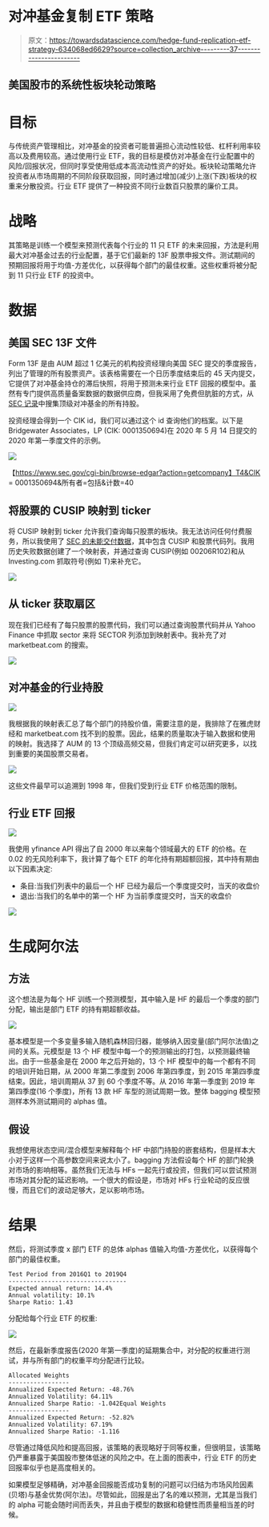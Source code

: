 # 对冲基金复制 ETF 策略

> 原文：<https://towardsdatascience.com/hedge-fund-replication-etf-strategy-634068ed6629?source=collection_archive---------37----------------------->

## 美国股市的系统性板块轮动策略

# 目标

与传统资产管理相比，对冲基金的投资者可能普遍担心流动性较低、杠杆利用率较高以及费用较高。通过使用行业 ETF，我的目标是模仿对冲基金在行业配置中的风险/回报状况，但同时享受使用低成本高流动性资产的好处。板块轮动策略允许投资者从市场周期的不同阶段获取回报，同时通过增加(减少)上涨(下跌)板块的权重来分散投资。行业 ETF 提供了一种投资不同行业数百只股票的廉价工具。

# 战略

其策略是训练一个模型来预测代表每个行业的 11 只 ETF 的未来回报，方法是利用最大对冲基金过去的行业配置，基于它们最新的 13F 股票申报文件。测试期间的预期回报将用于均值-方差优化，以获得每个部门的最佳权重。这些权重将被分配到 11 只行业 ETF 的投资中。

# 数据

## 美国 SEC 13F 文件

Form 13F 是由 AUM 超过 1 亿美元的机构投资经理向美国 SEC 提交的季度报告，列出了管理的所有股票资产。该表格需要在一个日历季度结束后的 45 天内提交，它提供了对冲基金持仓的滞后快照，将用于预测未来行业 ETF 回报的模型中。虽然有专门提供高质量备案数据的数据供应商，但我采用了免费但肮脏的方式，从 [SEC 记录](https://www.sec.gov/cgi-bin/browse-edgar?action=getcurrent)中搜集顶级对冲基金的所有持股。

投资经理会得到一个 CIK id，我们可以通过这个 id 查询他们的档案。以下是 Bridgewater Associates，LP (CIK: 0001350694)在 2020 年 5 月 14 日提交的 2020 年第一季度文件的示例。

![](img/190eb1b31578be4fe51b10ed8c604728.png)

【https://www.sec.gov/cgi-bin/browse-edgar?action=getcompany】T4&CIK = 0001350694&所有者=包括&计数=40

## 将股票的 CUSIP 映射到 ticker

将 CUSIP 映射到 ticker 允许我们查询每只股票的板块。我无法访问任何付费服务，所以我使用了 [SEC 的未能交付数据](https://www.sec.gov/data/foiadocsfailsdatahtm)，其中包含 CUSIP 和股票代码列。我用历史失败数据创建了一个映射表，并通过查询 CUSIP(例如 00206R102)和从 Investing.com 抓取符号(例如 T)来补充它。

![](img/79d2cfbebd2d4f387729743e11503df6.png)

## 从 ticker 获取扇区

现在我们已经有了每只股票的股票代码，我们可以通过查询股票代码并从 Yahoo Finance 中抓取 sector 来将 SECTOR 列添加到映射表中。我补充了对 marketbeat.com 的搜索。

![](img/4c3d284bdc5e4ac0a61f0b6ff9323c53.png)

## 对冲基金的行业持股

![](img/95896c8b88b27171d0c13623000212ce.png)

我根据我的映射表汇总了每个部门的持股价值，需要注意的是，我排除了在雅虎财经和 marketbeat.com 找不到的股票。因此，结果的质量取决于输入数据和使用的映射。我选择了 AUM 的 13 个顶级高频交易，但我们肯定可以研究更多，以找到重要的美国股票交易者。

![](img/b95785f2d711216a9a415fdbc2c3a7b9.png)

这些文件最早可以追溯到 1998 年，但我们受到行业 ETF 价格范围的限制。

## 行业 ETF 回报

![](img/223328dee974aaa2b74825e472ec4e76.png)

我使用 yfinance API 得出了自 2000 年以来每个领域最大的 ETF 的价格。在 0.02 的无风险利率下，我计算了每个 ETF 的年化持有期超额回报，其中持有期由以下因素决定:

*   条目:当我们列表中的最后一个 HF 已经为最后一个季度提交时，当天的收盘价
*   退出:当我们的名单中的第一个 HF 为当前季度提交时，当天的收盘价

![](img/0db1164e76b8156c5e26879dc29d59bd.png)

# 生成阿尔法

## 方法

这个想法是为每个 HF 训练一个预测模型，其中输入是 HF 的最后一个季度的部门分配，输出是部门 ETF 的持有期超额收益。

![](img/f2def31c8e462ad3568d59f60247a770.png)

基本模型是一个多变量多输入随机森林回归器，能够纳入因变量(部门阿尔法值)之间的关系。元模型是 13 个 HF 模型中每一个的预测输出的打包，以预测最终输出。由于一些基金是在 2000 年之后开始的，13 个 HF 模型中的每一个都有不同的培训开始日期，从 2000 年第二季度到 2006 年第四季度，到 2015 年第四季度结束。因此，培训周期从 37 到 60 个季度不等。从 2016 年第一季度到 2019 年第四季度(16 个季度)，所有 13 款 HF 车型的测试周期一致。整体 bagging 模型预测样本外测试期间的 alphas 值。

## 假设

我想使用状态空间/混合模型来解释每个 HF 中部门持股的嵌套结构，但是样本大小对于这样一个高参数空间来说太小了。bagging 方法假设每个 HF 的部门轮换对市场的影响相等。虽然我们无法与 HFs 一起先行或投资，但我们可以尝试预测市场对其分配的延迟影响。一个很大的假设是，市场对 HFs 行业轮动的反应很慢，而且它们的波动足够大，足以影响市场。

# 结果

然后，将测试季度 x 部门 ETF 的总体 alphas 值输入均值-方差优化，以获得每个部门的最佳权重。

```
Test Period from 2016Q1 to 2019Q4
---------------------------------
Expected annual return: 14.4%
Annual volatility: 10.1%
Sharpe Ratio: 1.43
```

分配给每个行业 ETF 的权重:

![](img/d5b1f0154e3fb6fa74417e09581c6c73.png)

然后，在最新季度报告(2020 年第一季度)的延期集合中，对分配的权重进行测试，并与所有部门的权重平均分配进行比较。

```
Allocated Weights
-----------------
Annualized Expected Return: -48.76%
Annualized Volatility: 64.11%
Annualized Sharpe Ratio: -1.042Equal Weights
-----------------
Annualized Expected Return: -52.82%
Annualized Volatility: 67.19%
Annualized Sharpe Ratio: -1.116
```

尽管通过降低风险和提高回报，该策略的表现略好于同等权重，但很明显，该策略仍严重暴露于美国股市整体低迷的风险之中。在上面的图表中，行业 ETF 的历史回报率似乎也是高度相关的。

如果模型足够精确，对冲基金回报能否成功复制的问题可以归结为市场风险因素(贝塔)与基金优势(阿尔法)。尽管如此，回报是出了名的难以预测，尤其是当我们的 alpha 可能会随时间而丢失，并且由于模型的数据和稳健性而质量相当差的时候。